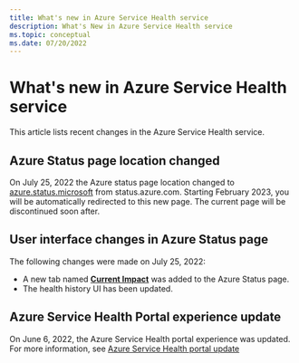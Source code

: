 ```yaml
---
title: What's new in Azure Service Health service
description: What's New in Azure Service Health service
ms.topic: conceptual
ms.date: 07/20/2022
---
```


# What's new in Azure Service Health service

This article lists recent changes in the Azure Service Health service. 

## Azure Status page location changed
On July 25, 2022 the Azure status page location changed to [azure.status.microsoft](https://azure.status.microsoft) from status.azure.com. Starting February 2023, you will be automatically redirected to this new page. The current page will be discontinued soon after.

## User interface changes in Azure Status page
The following changes were made on July 25, 2022: 
 - A new tab named [**Current Impact**](azure-status-overview.md#current-impact-tab) was added to the Azure Status page.
 - The health history UI has been updated. 

## Azure Service Health Portal experience update
On June 6, 2022, the Azure Service Health portal experience was updated. For more information, see [Azure Service Health portal update](service-health-portal-update.md)
